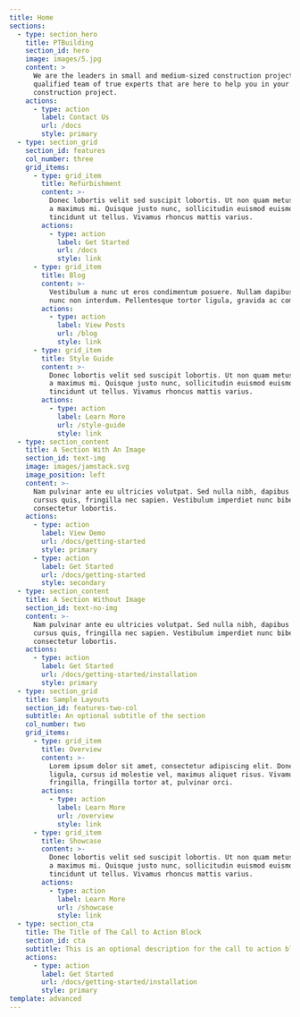 ```yaml
---
title: Home
sections:
  - type: section_hero
    title: PTBuilding
    section_id: hero
    image: images/5.jpg
    content: >
      We are the leaders in small and medium-sized construction projects. A
      qualified team of true experts that are here to help you in your next
      construction project.
    actions:
      - type: action
        label: Contact Us
        url: /docs
        style: primary
  - type: section_grid
    section_id: features
    col_number: three
    grid_items:
      - type: grid_item
        title: Refurbishment
        content: >-
          Donec lobortis velit sed suscipit lobortis. Ut non quam metus. Nullam
          a maximus mi. Quisque justo nunc, sollicitudin euismod euismod at,
          tincidunt ut tellus. Vivamus rhoncus mattis varius.
        actions:
          - type: action
            label: Get Started
            url: /docs
            style: link
      - type: grid_item
        title: Blog
        content: >-
          Vestibulum a nunc ut eros condimentum posuere. Nullam dapibus quis
          nunc non interdum. Pellentesque tortor ligula, gravida ac commodo eu.
        actions:
          - type: action
            label: View Posts
            url: /blog
            style: link
      - type: grid_item
        title: Style Guide
        content: >-
          Donec lobortis velit sed suscipit lobortis. Ut non quam metus. Nullam
          a maximus mi. Quisque justo nunc, sollicitudin euismod euismod at,
          tincidunt ut tellus. Vivamus rhoncus mattis varius.
        actions:
          - type: action
            label: Learn More
            url: /style-guide
            style: link
  - type: section_content
    title: A Section With An Image
    section_id: text-img
    image: images/jamstack.svg
    image_position: left
    content: >-
      Nam pulvinar ante eu ultricies volutpat. Sed nulla nibh, dapibus sit amet
      cursus quis, fringilla nec sapien. Vestibulum imperdiet nunc bibendum
      consectetur lobortis.
    actions:
      - type: action
        label: View Demo
        url: /docs/getting-started
        style: primary
      - type: action
        label: Get Started
        url: /docs/getting-started
        style: secondary
  - type: section_content
    title: A Section Without Image
    section_id: text-no-img
    content: >-
      Nam pulvinar ante eu ultricies volutpat. Sed nulla nibh, dapibus sit amet
      cursus quis, fringilla nec sapien. Vestibulum imperdiet nunc bibendum
      consectetur lobortis.
    actions:
      - type: action
        label: Get Started
        url: /docs/getting-started/installation
        style: primary
  - type: section_grid
    title: Sample Layouts
    section_id: features-two-col
    subtitle: An optional subtitle of the section
    col_number: two
    grid_items:
      - type: grid_item
        title: Overview
        content: >-
          Lorem ipsum dolor sit amet, consectetur adipiscing elit. Donec nisl
          ligula, cursus id molestie vel, maximus aliquet risus. Vivamus in nibh
          fringilla, fringilla tortor at, pulvinar orci.
        actions:
          - type: action
            label: Learn More
            url: /overview
            style: link
      - type: grid_item
        title: Showcase
        content: >-
          Donec lobortis velit sed suscipit lobortis. Ut non quam metus. Nullam
          a maximus mi. Quisque justo nunc, sollicitudin euismod euismod at,
          tincidunt ut tellus. Vivamus rhoncus mattis varius.
        actions:
          - type: action
            label: Learn More
            url: /showcase
            style: link
  - type: section_cta
    title: The Title of The Call to Action Block
    section_id: cta
    subtitle: This is an optional description for the call to action block.
    actions:
      - type: action
        label: Get Started
        url: /docs/getting-started/installation
        style: primary
template: advanced
---
```

